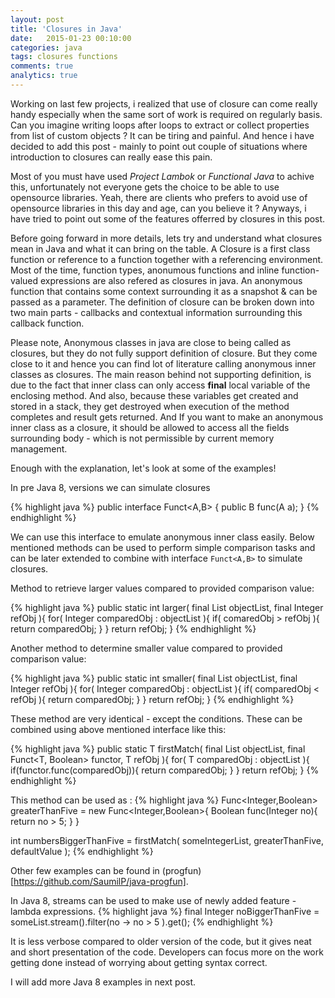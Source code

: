 ```yaml
---
layout: post
title: 'Closures in Java'
date:   2015-01-23 00:10:00
categories: java
tags: closures functions
comments: true
analytics: true
---
```


Working on last few projects, i realized that use of closure can come really handy especially when the same sort of work is required on regularly basis.
Can you imagine writing loops after loops to extract or collect properties from list of custom objects ? It can be tiring and painful. And hence i have decided to add this post - mainly to point out couple of situations where introduction to  closures can really ease this pain.

Most of you must have used <i>Project Lambok</i> or <i>Functional Java</i> to achive this, unfortunately not everyone gets the choice to be able to use opensource libraries. Yeah, there are clients who prefers to avoid use of opensource libraries in this day and age, can you believe it ? Anyways, i have tried to point out some of the features offerred by closures in this post.

Before going forward in more details, lets try and understand what closures mean in Java and what it can bring on the table. 
A Closure is a first class function or reference to a function together with a referencing environment. Most of the time, function types, anonumous functions and inline function-valued expressions are also refered as closures in java. An anonymous function that contains some context surrounding it as a snapshot & can be passed as a parameter. The definition of closure can be broken down into two main parts - callbacks and contextual information surrounding this callback function. 

Please note, Anonymous classes in java are close to being called as closures, but they do not fully support definition of closure. But they come close to it and hence you can find lot of literature calling anonymous inner classes as closures. The main reason behind not supporting definition, is due to the fact that inner class can only access <strong>final</strong> local variable of the enclosing method. And also, because these variables get created and stored in a stack, they get  destroyed when execution of the method completes and result gets returned. And If you want to make an anonymous inner class as a closure, it should be allowed to access all the fields surrounding body - which is not permissible by current memory management.

Enough with the explanation, let's look at some of the examples!

In pre Java 8, versions we can simulate closures

{% highlight java %}
public interface Funct<A,B> {
	public B func(A a);
}
{% endhighlight %}

We can use this interface to emulate anonymous inner class easily. Below mentioned methods can be used to perform simple comparison tasks and can be later extended to combine with interface ```Funct<A,B>``` to simulate closures.

Method to retrieve larger values compared to provided comparison value:

{% highlight java %}
public static int larger( final List<Integer> objectList, final Integer refObj ){
	for( Integer comparedObj : objectList ){
		if( comaredObj > refObj ){
			return comparedObj;
		}
	}
	return refObj;
}
{% endhighlight %}

Another method to determine smaller value compared to provided comparison value:

{% highlight java %}
public static int smaller( final List<Integer> objectList, final Integer refObj ){
	for( Integer comparedObj : objectList ){
		if( comparedObj < refObj ){
			return comparedObj;
		}
	}
	return refObj;
}
{% endhighlight %}

These method are very identical - except the conditions. These can be combined using above mentioned interface like this:

{% highlight java %}
public static <T> T firstMatch( final List<T> objectList, final Funct<T, Boolean> functor, T refObj ){
	for( T comparedObj : objectList ){
		if(functor.func(comparedObj)){
			return comparedObj;
		}
	}
	return refObj;
}
{% endhighlight %}

This method can be used as :
{% highlight java %}
Func<Integer,Boolean> greaterThanFive = new Func<Integer,Boolean>{
	Boolean func(Integer no){
		return no > 5;
	}
}

int numbersBiggerThanFive = firstMatch( someIntegerList, greaterThanFive, defaultValue );
{% endhighlight %}

Other few examples can be found in (progfun)[https://github.com/SaumilP/java-progfun]. 

In Java 8, streams can be used to make use of newly added feature - lambda expressions.
{% highlight java %}
final Integer noBiggerThanFive = someList.stream().filter(no -> no > 5 ).get();
{% endhighlight %}

It is less verbose compared to older version of the code, but it gives neat and short presentation of the code.
Developers can focus more on the work getting done instead of worrying about getting syntax correct.

I will add more Java 8 examples in next post.
